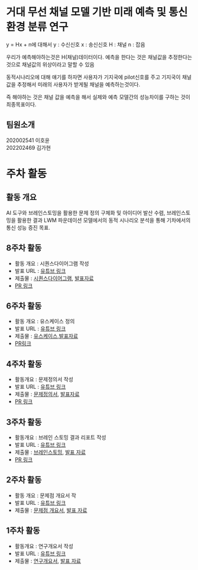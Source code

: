 # 거대 무선 채널 모델 기반 미래 예측 및 통신 환경 분류 연구
y = Hx + n에 대해서
y : 수신신호
x : 송신신호
H : 채널
n : 잡음

우리가 예측해야하는것은 H(채널)데이터이다.
예측을 한다는 것은 채널값을 추정한다는 것으로 채널값의 위상이라고 말할 수 있음

동적시나리오에 대해 얘기를 하자면
사용자가 기지국에 pilot신호를 주고 기지국이 채널값을 추정해서 미래의 사용자가 받게될 채널을 예측하는것이다.

즉 해야하는 것은 채널 값을 예측을 해서 실제와 예측 모델간의 성능차이를 구하는 것이 최종목표이다.

## 팀원소개
202002541 이호윤<br>
202202469 김가현


# 주차 활동
## 활동 개요
AI 도구와 브레인스토밍을 활용한 문제 정의 구체화 및 아이디어 발산 수렴,
브레인스토밍을 활용한 결과 LWM 파운데이션 모델에서의 동적 시나리오 분석을 통해 기차에서의 통신 성능 증진 목표.

## 8주차 활동
- 활동 개요 : 시퀀스다이어그램 작성
- 발표 URL : [유튜브 링크](https://youtu.be/loGeexPk2PI)
- 제출물 : [시퀀스다이어그램](https://github.com/CNU-CD-01/LWM/blob/week8/docs/8%EC%A3%BC%EC%B0%A8/3%EC%A1%B0-LWM-%EC%8B%9C%ED%80%80%EC%8A%A4%EB%8B%A4%EC%9D%B4%EC%96%B4%EA%B7%B8%EB%9E%A8-%EB%B3%B4%EA%B3%A0%EC%84%9C.pdf), [발표자료](https://github.com/CNU-CD-01/LWM/blob/week8/docs/8%EC%A3%BC%EC%B0%A8/3%EC%A1%B0-LWM-%EC%8B%9C%ED%80%80%EC%8A%A4%EB%8B%A4%EC%9D%B4%EC%96%B4%EA%B7%B8%EB%9E%A8-%EB%B0%9C%ED%91%9C%EC%9E%90%EB%A3%8C.pdf)
- [PR 링크](https://github.com/CNU-CD-01/LWM/pull/19)

## 6주차 활동
- 활동 개요 : 유스케이스 정의
- 발표 URL : [유튜브 링크](https://www.youtube.com/watch?v=LlizDiH2w0c)
- 제출물 : [유스케이스]( https://github.com/CNU-CD-01/LWM/blob/week7/docs/6%EC%A3%BC%EC%B0%A8/3%EC%A1%B0-6%EC%A3%BC%EC%B0%A8-LWM-%EC%9C%A0%EC%8A%A4%EC%BC%80%EC%9D%B4%EC%8A%A4.docx),[발표자료](https://github.com/CNU-CD-01/LWM/blob/week7/docs/6%EC%A3%BC%EC%B0%A8/LWM%206%EC%A3%BC%EC%B0%A8%20%EB%B0%9C%ED%91%9C%EC%9E%90%EB%A3%8C.pdf)
- [PR링크](https://github.com/CNU-CD-01/LWM/pull/18)


## 4주차 활동
- 활동개요 : 문제정의서 작성
- 발표 URL : [유튜브 링크](https://youtu.be/tsbrW3tkgmY)
- 제출물 : [문제정의서](https://github.com/CNU-CD-01/LWM/blob/main/docs/4%EC%A3%BC%EC%B0%A8/3%EC%A1%B0-4%EC%A3%BC%EC%B0%A8-LWM-%EB%AC%B8%EC%A0%9C%EC%A0%95%EC%9D%98%EC%84%9C.pdf), [발표자료](https://github.com/CNU-CD-01/LWM/blob/main/docs/4%EC%A3%BC%EC%B0%A8/3%EC%A1%B0-4%EC%A3%BC%EC%B0%A8-LWM-%EB%B0%9C%ED%91%9C%EC%9E%90%EB%A3%8C.pdf)
- [PR 링크](https://github.com/CNU-CD-01/LWM/pull/15)

## 3주차 활동
- 활동개요 : 브레인 스토밍 결과 리포트 작성
- 발표 URL : [유튜브 링크](https://www.youtube.com/watch?v=o42u4MGgM0M)
- 제출물 : [브레인스토밍](https://github.com/CNU-CD-01/LWM/blob/main/docs/3%EC%A3%BC%EC%B0%A8/3%EC%A1%B0-3%EC%A3%BC%EC%B0%A8-LWM-%EB%B8%8C%EB%A0%88%EC%9D%B8%EC%8A%A4%ED%86%A0%EB%B0%8D.docx), [발표 자료](https://github.com/CNU-CD-01/LWM/blob/main/docs/3%EC%A3%BC%EC%B0%A8/3%EC%A1%B0_3%EC%A3%BC%EC%B0%A8_LWM_%EB%B0%9C%ED%91%9C%EC%9E%90%EB%A3%8C.pdf)
- [PR 링크](https://github.com/CNU-CD-01/LWM/pull/9)


## 2주차 활동
- 활동 개요 : 문제점 개요서 작
- 발표 URL : [유튜브 링크](https://youtu.be/wm4lzGX_iFI)
- 제출물 : [문제점 개요서](https://github.com/CNU-CD-01/LWM/blob/main/docs/2%EC%A3%BC%EC%B0%A8/3%EC%A1%B0-2%EC%A3%BC%EC%B0%A8-LWM%EA%B8%B0%EB%B0%98%EB%AF%B8%EB%9E%98%EC%B1%84%EB%84%90%EC%98%88%EC%B8%A1%EB%B0%8F%ED%86%B5%EC%8B%A0%ED%99%98%EA%B2%BD%EB%B6%84%EB%A5%98%EC%97%B0%EA%B5%AC-%EB%AC%B8%EC%A0%9C%EC%A0%90%20%EA%B0%9C%EC%9A%94%EC%84%9C.pdf), [발표 자료](https://github.com/CNU-CD-01/LWM/blob/main/docs/2%EC%A3%BC%EC%B0%A8/3%EC%A1%B0-2%EC%A3%BC%EC%B0%A8-LWM%EA%B8%B0%EB%B0%98%EB%AF%B8%EB%9E%98%EC%B1%84%EB%84%90%EC%98%88%EC%B8%A1%EB%B0%8F%ED%86%B5%EC%8B%A0%ED%99%98%EA%B2%BD%EB%B6%84%EB%A5%98%EC%97%B0%EA%B5%AC-%EB%B0%9C%ED%91%9C%EC%9E%90%EB%A3%8C.pdf)


## 1주차 활동
- 활동개요 : 연구개요서 작성
- 발표 URL : [유튜브 링크](https://youtu.be/w_iCmSY5aAo)
- 제출물 : [연구개요서](https://github.com/CNU-CD-01/LWM/blob/main/docs/1%EC%A3%BC%EC%B0%A8/%EC%97%B0%EA%B5%AC%EA%B0%9C%EC%9A%94%EC%84%9C_%EC%A2%85%ED%95%A9%EC%84%A4%EA%B3%84_3%EC%A1%B0.docx), [발표 자료](https://github.com/CNU-CD-01/LWM/blob/main/docs/1%EC%A3%BC%EC%B0%A8/%EC%A2%85%ED%95%A9%EC%84%A4%EA%B3%84_1w.pdf)





